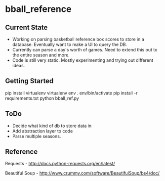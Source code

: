 # bball_reference

Current State
-------------
* Working on parsing basketball reference box scores to store in a database. Eventually want to make a UI to query the DB. 
* Currently can parse a day's worth of games. Need to extend this out to the entire season and more.
* Code is still very static. Mostly experimenting and trying out different ideas. 

Getting Started
---------------
pip install virtualenv
virtualenv env
. env/bin/activate
pip install -r requirements.txt
python bball_ref.py

ToDo
------
* Decide what kind of db to store data in
* Add abstraction layer to code
* Parse multiple seasons. 

Reference
---------
Requests -
http://docs.python-requests.org/en/latest/

Beautiful Soup - 
http://www.crummy.com/software/BeautifulSoup/bs4/doc/
